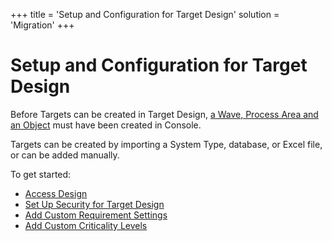 +++
title = 'Setup and Configuration for Target Design'
solution = 'Migration'
+++

# Setup and Configuration for Target Design

Before Targets can be created in Target Design, [a Wave, Process Area
and an
Object](../../Console/Use_Cases/Create_Contexts_for_Migration_Projects)
must have been created in Console.

Targets can be created by importing a System Type, database, or Excel
file, or can be added manually.

To get started:

  - [Access Design](../Config/Access_Design)
  - [Set Up Security for Target
    Design](../../dspMigrate/Set_Up_Security_for_dspMigrate)
  - [Add Custom Requirement
    Settings](../Config/Add_Custom_Requirement_Settings)
  - [Add Custom Criticality
    Levels](../Config/Add_Custom_Criticality_Levels)
